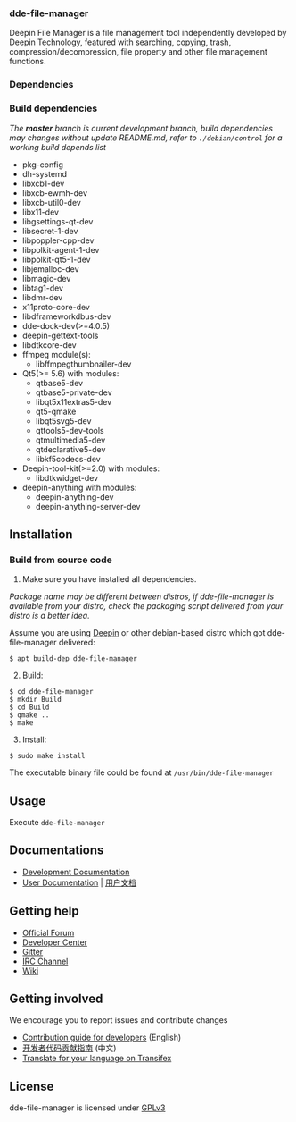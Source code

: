 ### dde-file-manager

Deepin File Manager is a file management tool independently developed by Deepin Technology, featured with searching, copying, trash, compression/decompression, file property and other file management functions.

### Dependencies

### Build dependencies

_The **master** branch is current development branch, build dependencies may changes without update README.md, refer to `./debian/control` for a working build depends list_
 
* pkg-config
* dh-systemd
* libxcb1-dev
* libxcb-ewmh-dev
* libxcb-util0-dev
* libx11-dev
* libgsettings-qt-dev
* libsecret-1-dev
* libpoppler-cpp-dev
* libpolkit-agent-1-dev
* libpolkit-qt5-1-dev
* libjemalloc-dev
* libmagic-dev
* libtag1-dev
* libdmr-dev
* x11proto-core-dev
* libdframeworkdbus-dev
* dde-dock-dev(>=4.0.5)
* deepin-gettext-tools
* libdtkcore-dev
* ffmpeg module(s):
  - libffmpegthumbnailer-dev
* Qt5(>= 5.6) with modules:
  - qtbase5-dev
  - qtbase5-private-dev
  - libqt5x11extras5-dev
  - qt5-qmake
  - libqt5svg5-dev
  - qttools5-dev-tools
  - qtmultimedia5-dev
  - qtdeclarative5-dev
  - libkf5codecs-dev
* Deepin-tool-kit(>=2.0) with modules:
  - libdtkwidget-dev
* deepin-anything with modules:
  - deepin-anything-dev
  - deepin-anything-server-dev

## Installation

### Build from source code

1. Make sure you have installed all dependencies.

_Package name may be different between distros, if dde-file-manager is available from your distro, check the packaging script delivered from your distro is a better idea._

Assume you are using [Deepin](https://distrowatch.com/table.php?distribution=deepin) or other debian-based distro which got dde-file-manager delivered:

``` shell
$ apt build-dep dde-file-manager
```

2. Build:
```
$ cd dde-file-manager
$ mkdir Build
$ cd Build
$ qmake ..
$ make
```

3. Install:
```
$ sudo make install
```

The executable binary file could be found at `/usr/bin/dde-file-manager`

## Usage

Execute `dde-file-manager`

## Documentations

 - [Development Documentation](https://linuxdeepin.github.io/dde-file-manager/)
 - [User Documentation](https://wiki.deepin.org/wiki/Deepin_File_Manager) | [用户文档](https://wiki.deepin.org/index.php?title=%E6%B7%B1%E5%BA%A6%E6%96%87%E4%BB%B6%E7%AE%A1%E7%90%86%E5%99%A8)

## Getting help

 - [Official Forum](https://bbs.deepin.org/)
 - [Developer Center](https://github.com/linuxdeepin/developer-center)
 - [Gitter](https://gitter.im/orgs/linuxdeepin/rooms)
 - [IRC Channel](https://webchat.freenode.net/?channels=deepin)
 - [Wiki](https://wiki.deepin.org/)

## Getting involved

We encourage you to report issues and contribute changes

 - [Contribution guide for developers](https://github.com/linuxdeepin/developer-center/wiki/Contribution-Guidelines-for-Developers-en) (English)
 - [开发者代码贡献指南](https://github.com/linuxdeepin/developer-center/wiki/Contribution-Guidelines-for-Developers) (中文)
 - [Translate for your language on Transifex](https://www.transifex.com/linuxdeepin/deepin-file-manager/)

## License

dde-file-manager is licensed under [GPLv3](LICENSE)
